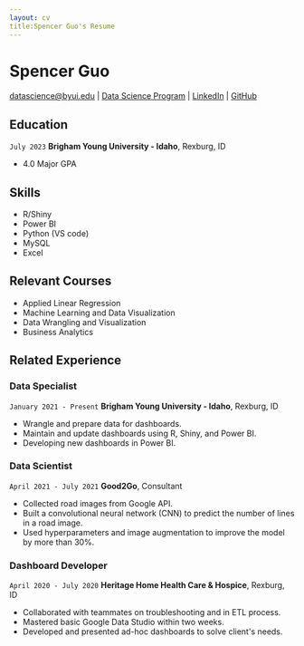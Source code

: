 ```yaml
---
layout: cv
title:Spencer Guo's Resume
---
```

# Spencer Guo


<div id="webaddress">
<a href="guo19001@byui.edu">datascience@byui.edu</a>
| <a href="https://byuidatascience.github.io/development.html">Data Science Program</a>
| <a href="https://www.linkedin.com/in/spencer-guo-460757194">LinkedIn</a>
| <a href="https://github.com/byuids-resumes">GitHub</a>
</div>

<!-- https://www.monique.tech/the-art-of-markdown -->

## Education

`July 2023`
__Brigham Young University - Idaho__, Rexburg, ID

- 4.0 Major GPA

## Skills
- R/Shiny 
- Power BI
- Python (VS code)
- MySQL
- Excel

## Relevant Courses
- Applied Linear Regression
- Machine Learning and Data Visualization
- Data Wrangling and Visualization
- Business Analytics

## Related Experience

### Data Specialist

`January 2021 - Present`
__Brigham Young University - Idaho__, Rexburg, ID

- Wrangle and prepare data for dashboards.
- Maintain and update dashboards using R, Shiny, and Power BI.
- Developing new dashboards in Power BI.

### Data Scientist

`April 2021 - July 2021`
__Good2Go__, Consultant

- Collected road images from Google API.
- Built a convolutional neural network (CNN) to predict the number of lines in a road image.
- Used hyperparameters and image augmentation to improve the model by more than 30%.

### Dashboard Developer

`April 2020 - July 2020`
__Heritage Home Health Care & Hospice__, Rexburg, ID

- Collaborated with teammates on troubleshooting and in ETL process.
- Mastered basic Google Data Studio within two weeks. 
- Developed and presented ad-hoc dashboards to solve client's needs.





<!-- ### Footer

Last updated: July 2021 -->





